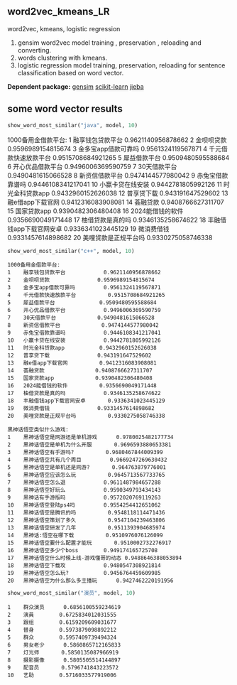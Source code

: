 ## word2vec_kmeans_LR
word2vec, kmeans, logistic regression
1. gensim word2vec model training , preservation , reloading and converting.
2. words clustering with kmeans.
3. logistic regression model training, preservation, reloading for sentence classification based on word vector.

**Dependent package:**
[gensim](https://radimrehurek.com/gensim/)
[scikit-learn](http://scikit-learn.org/stable/)
[jieba](https://github.com/fxsjy/jieba)
## some word vector results
```python
show_word_most_similar("java", model, 10)
```

1000备用金借款平台:
1    融享钱包贷款平台            0.9621140956878662
2    金呗呗贷款               0.9596989154815674
3    金多宝app借款可靠吗         0.9561324119567871
4    千元借款快速放款平台          0.9515708684921265
5    犀益借款平台              0.9509480595588684
6    开心优品借款平台            0.9496006369590759
7    30天借款平台             0.9490481615066528
8    新资信借款平台             0.9474144577980042
9    赤兔宝借款靠谱吗            0.9446108341217041
10   小赢卡贷在线安装            0.9442781805992126
11   时光金科贷款app           0.9432960152626038
12   普享贷下载               0.943191647529602
13   融e借app下载官网          0.9412316083908081
14   荟融贷款                0.9408766627311707
15   国家贷款app             0.9390482306480408
16   2024能借钱的软件          0.9356690049171448
17   柚借贷款是真的吗            0.9346135258674622
18   丰融借钱app下载官网安卓       0.9336341023445129
19   微消费借钱               0.9331457614898682
20   美哩贷款是正规平台吗          0.9330275058746338



```python
show_word_most_similar("c++", model, 10)
```

    1000备用金借款平台:
    1    融享钱包贷款平台            0.9621140956878662
    2    金呗呗贷款               0.9596989154815674
    3    金多宝app借款可靠吗         0.9561324119567871
    4    千元借款快速放款平台          0.9515708684921265
    5    犀益借款平台              0.9509480595588684
    6    开心优品借款平台            0.9496006369590759
    7    30天借款平台             0.9490481615066528
    8    新资信借款平台             0.9474144577980042
    9    赤兔宝借款靠谱吗            0.9446108341217041
    10   小赢卡贷在线安装            0.9442781805992126
    11   时光金科贷款app           0.9432960152626038
    12   普享贷下载               0.943191647529602
    13   融e借app下载官网          0.9412316083908081
    14   荟融贷款                0.9408766627311707
    15   国家贷款app             0.9390482306480408
    16   2024能借钱的软件          0.9356690049171448
    17   柚借贷款是真的吗            0.9346135258674622
    18   丰融借钱app下载官网安卓       0.9336341023445129
    19   微消费借钱               0.9331457614898682
    20   美哩贷款是正规平台吗          0.9330275058746338
    
    黑神话悟空类似什么游戏:
    1    黑神话悟空是网游还是单机游戏      0.9780025482177734
    2    黑神话悟空是单机为什么开服       0.9696593880653381
    3    黑神话悟空有手游吗?          0.9680467844009399
    4    黑神话悟空共有几个周目         0.9669247269630432
    5    黑神话悟空是单机还是网游?       0.964763879776001
    6    黑神话悟空应该怎么玩          0.9645713567733765
    7    黑神话悟空怎么退            0.9611487984657288
    8    黑神话悟空好玩么            0.9590349793434143
    9    黑神话有手游版吗            0.9572020769119263
    10   黑神话悟空登陆ps4吗         0.9554254412651062
    11   黑神话悟空是腾讯的吗          0.9548118114471436
    12   黑神话悟空策划了多久          0.9547104239463806
    13   黑神话悟空研发了几年          0.9511393904685974
    14   黑神话:悟空在哪下载          0.9510976076126099
    15   黑神话悟空要什么配置才能玩       0.9510002732276917
    16   黑神话悟空多少个boss        0.949174165725708
    17   黑神话悟空什么时候上线-游戏懂哥的动态 0.9488646388053894
    18   黑神话悟空下载攻            0.9480547308921814
    19   黑神话悟空怎么玩?           0.9456764459609985
    20   黑神话悟空为什么那么多主播玩      0.9427462220191956



```python
show_word_most_similar("演员", model, 10)
```

    1    群众演员      0.6856100559234619
    2    演員        0.6725834012031555
    3    跟组        0.6159209609031677
    4    替身        0.5973879098892212
    5    群众        0.5957409739494324
    6    男女老少      0.5860865712165833
    7    灯光师       0.5850135087966919
    8    摄影摄像      0.5805505514144897
    9    配音员       0.5796741843223572
    10   艺助        0.5716033577919006

